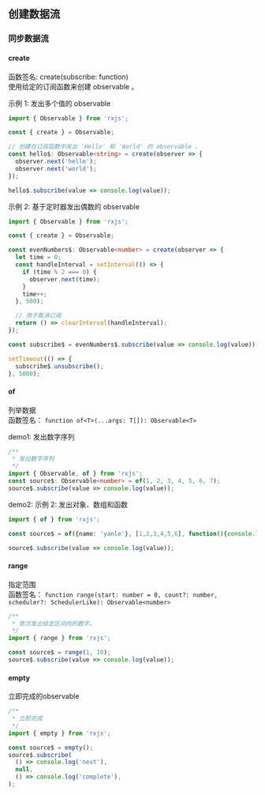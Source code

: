 ## 创建数据流

### 同步数据流

#### create
函数签名: create(subscribe: function)                   
使用给定的订阅函数来创建 observable 。                   

示例 1: 发出多个值的 observable
```typescript
import { Observable } from 'rxjs';

const { create } = Observable;

// 创建在订阅函数中发出 'Hello' 和 'World' 的 observable 。
const hello$: Observable<string> = create(observer => {
  observer.next('hello');
  observer.next('world');
});

hello$.subscribe(value => console.log(value));
```

示例 2: 基于定时器发出偶数的 observable
```typescript
import { Observable } from 'rxjs';

const { create } = Observable;

const evenNumbers$: Observable<number> = create(observer => {
  let time = 0;
  const handleInterval = setInterval(() => {
    if (time % 2 === 0) {
      observer.next(time);
    }
    time++;
  }, 500);

  // 用于取消订阅
  return () => clearInterval(handleInterval);
});

const subscribe$ = evenNumbers$.subscribe(value => console.log(value));

setTimeout(() => {
  subscribe$.unsubscribe();
}, 5000);
```


#### of
列举数据                            
函数签名： `function of<T>(...args: T[]): Observable<T>`                     

demo1: 发出数字序列
```typescript
/**
 * 发出数字序列
 */
import { Observable, of } from 'rxjs';
const source$: Observable<number> = of(1, 2, 3, 4, 5, 6, 7);
source$.subscribe(value => console.log(value));
```

demo2: 示例 2: 发出对象、数组和函数
```typescript
import { of } from 'rxjs';

const source$ = of({name: 'yanle'}, [1,2,3,4,5,6], function(){console.log('hello rxjs')});

source$.subscribe(value => console.log(value));
```

#### range
指定范围                            
函数签名： `function range(start: number = 0, count?: number, scheduler?: SchedulerLike): Observable<number>`

```typescript
/**
 * 依次发出给定区间内的数字。
 */
import { range } from 'rxjs';

const source$ = range(1, 10);
source$.subscribe(value => console.log(value));
```


#### empty
立即完成的observable
```typescript
/**
 * 立即完成
 */
import { empty } from 'rxjs';

const source$ = empty();
source$.subscribe(
  () => console.log('next'),
  null,
  () => console.log('complete'),
);
```




